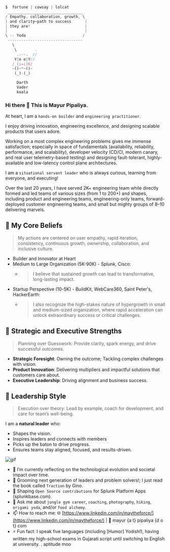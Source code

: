 ```js

$  fortune | cowsay | lolcat
 _________________________________
/ Empathy, collaboration, growth, \
| and clarity—path to success      |
| they are!                        |
|                                  |
\ -- Yoda                         /
 ---------------------------------
   \
    \        .
     .---.  //
    Y|o o|Y//
   /_(i=i)K/
   ~()~*~()~
    (_)-(_)

     Darth
     Vader
     koala
```


### Hi there 👋 This is Mayur Pipaliya. 

At heart, I am a `hands-on builder` and `engineering practitioner`.

I enjoy driving innovation, engineering excellence, and designing scalable products that users adore.

Working on a most complex engineering problems gives me immense satisfaction; especially in space of fundamentals (availability, reliability, performance, and scalability), developer velocity (CD/CI, modern canary, and real user telemetry-based testing) and designing fault-tolerant, highly-available and low-latency control plane architectures. 

I am a `situational servant leader` who is always curious, learning from everyone, and executing! 

Over the last 20 years, I have served 2K+ engineering team while directly formed and led teams of various sizes (from 1 to 200+) and shapes, including product and engineering teams, engineering-only teams, forward-deployed customer engineering teams, and small but mighty groups of 8–10 delivering marvels.


## 🌟 My Core Beliefs

> My actions are centered on user empathy, rapid iteration, consistency, continuous growth, ownership, collaboration, and inclusive culture.  

- Builder and Innovator at Heart
- Medium to Large Organization (5K-90K) - Splunk, Cisco:
  -  > I believe that sustained growth can lead to transformative, long-lasting impact.
- Startup Perspective (10-5K) - BuildKit, WebCare360, Saint Peter's, HackerEarth:
  -  > I also recognize the high-stakes nature of hypergrowth in small and medium-sized organization, where rapid acceleration can unlock extraordinary success or critical challenges.
 

## 🧠 Strategic and Executive Strengths

> Planning over Guesswork: Provide clarity, spark energy, and drive successful outcomes.

- **Strategic Foresight**: Owning the outcome; Tackling complex challenges with vision.
- **Product Innovation**: Delivering multipliers and impactful solutions that customers care about.
- **Executive Leadership**: Driving alignment and business success.

## 🎯 Leadership Style

>  Execution over theory: Lead by example, coach for development, and care for team’s well-being.

I am a **natural leader** who:
- Shapes the vision.
- Inspires leaders and connects with members
- Picks up the baton to drive progress.
- Ensures teams stay aligned, focused, and results-driven.


![gif](https://media3.giphy.com/media/FPbnShq1h1IS5FQyPD/giphy.gif)

- 🔭 I’m currently reflecting on the technological evolution and societal impact over time.
- 🌱 Grooming next generation of leaders and problem solvers!; I just read the book called `Traction` by Gino.
- 👯 Shaping `Open Source contributions` for Splunk Platform Apps (splunkbase.com).
- 💬 Ask me about `jungle gym career`, `coaching`, `photography`, `hiking`, `origami yoda`, and/or `food alchemy`.
- 📫 How to reach me: 🌐 [https://www.linkedin.com/in/maytheforce/](https://www.linkedin.com/in/maytheforce/) | 📧 mayur {a t} pipaliya {d o t} com
- ⚡ Fun fact: I speak five languages (including [Humor] Yodish!), having written my high-school exams in Gujarati script until switching to English at university.
. aptitude moo
